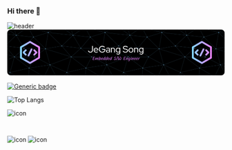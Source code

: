 ### Hi there 👋

![header](https://capsule-render.vercel.app/api?type=wave&color=auto&height=300&section=header&text=capsule%20render&fontSize=90)
![Header](./github-header-image.png)


[![Generic badge](https://img.shields.io/badge/<SUBJECT>-<STATUS>-<COLOR>.svg)](https://shields.io/)

![Top Langs](https://github-readme-stats.vercel.app/api/top-langs/?username=jeGangSong/study&layout=compact)


<div style="display: flex; align-items: flex-start;"><img src="https://techstack-generator.vercel.app/python-icon.svg" alt="icon" width="61" height="61" /></div>
<span style="align-items: flex-start;"><img src="https://techstack-generator.vercel.app/github-icon.svg" alt="icon" width="61" height="61" /></span>
<span style="align-items: flex-start;"><img src="https://techstack-generator.vercel.app/cpp-icon.svg" alt="icon" width="61" height="61" /></span>


<!--
**jeGangsong/jeGangsong** is a ✨ _special_ ✨ repository because its `README.md` (this file) appears on your GitHub profile.

Here are some ideas to get you started:

- 🔭 I’m currently working on ...
- 🌱 I’m currently learning ...
- 👯 I’m looking to collaborate on ...
- 🤔 I’m looking for help with ...
- 💬 Ask me about ...
- 📫 How to reach me: ...
- 😄 Pronouns: ...
- ⚡ Fun fact: ...
-->

